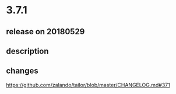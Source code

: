 # 3.7.1

## release on 20180529

## description

## changes

<a href="https://github.com/zalando/tailor/blob/master/CHANGELOG.md#371">https://github.com/zalando/tailor/blob/master/CHANGELOG.md#371</a>

